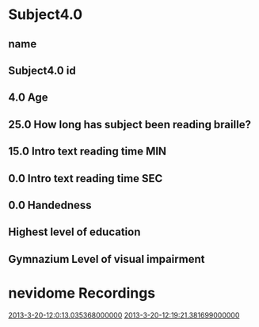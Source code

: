 Subject4.0
=======

name
-----
Subject4.0
id
-----
4.0
Age
-----
25.0
How long has subject been reading braille?
-----
15.0
Intro text reading time MIN
-----
0.0
Intro text reading time SEC
-----
0.0
Handedness
-----

Highest level of education
-----
Gymnazium
Level of visual impairment
-----
nevidome
Recordings
===========
[2013-3-20-12:0:13.035368000000](2013-3-20-12:0:13.035368000000/Recording.md)
[2013-3-20-12:19:21.381699000000](2013-3-20-12:19:21.381699000000/Recording.md)
